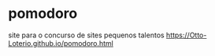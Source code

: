 # pomodoro
site para o concurso de sites pequenos talentos 
https://Otto-Loterio.github.io/pomodoro.html
